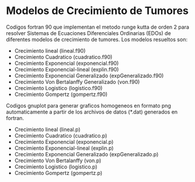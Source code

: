 # Modelos de Crecimiento de Tumores
Codigos fortran 90 que implementan el metodo runge kutta de orden 2 para resolver Sistemas de Ecuaciones Diferenciales Ordinarias (EDOs) de diferentes modelos de crecimiento de tumores.
Los modelos resueltos son:

+ Crecimiento lineal (lineal.f90)
+ Crecimiento Cuadratico (cuadratico.f90)
+ Crecimiento Exponencial (exponencial.f90)
+ Crecimiento Exponencial-lineal (explin.f90)
+ Crecimiento Exponencial Generalizado (expGeneralizado.f90)
+ Crecimiento Von Bertalanffy Generalizado (von.f90)
+ Crecimiento Logistico (logistico.f90)
+ Crecimiento Gompertz (gompertz.f90)

Codigos gnuplot para generar graficos homogeneos en formato png automaticamente a partir de los archivos de datos (*.dat) generados en fortran.

+ Crecimiento lineal (lineal.p)
+ Crecimiento Cuadratico (cuadratico.p)
+ Crecimiento Exponencial (exponencial.p)
+ Crecimiento Exponencial-lineal (explin.p)
+ Crecimiento Exponencial Generalizado (expGeneralizado.p)
+ Crecimiento Von Bertalanffy (von.p)
+ Crecimiento Logistico (logistico.p)
+ Crecimiento Gompertz (gompertz.p)
